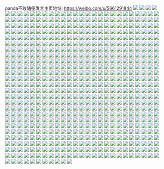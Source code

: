 panda不敢随便发言主页地址: https://weibo.com/u/5661291844 
![](https://wx4.sinaimg.cn/mw2000/006b8cCMly1h9duirman5j30te0lgwgl.jpg) 
![](https://wx4.sinaimg.cn/mw2000/006b8cCMgy1h96v8qxzq4j30u0140jx5.jpg) 
![](https://wx4.sinaimg.cn/mw2000/006b8cCMgy1h96v8pw0pmj30u0140qco.jpg) 
![](https://wx4.sinaimg.cn/mw2000/006b8cCMgy1h96v8oxn03j30u016iwsq.jpg) 
![](https://wx4.sinaimg.cn/mw2000/006b8cCMgy1h96v8nueeyj30u0140nap.jpg) 
![](https://wx4.sinaimg.cn/mw2000/006b8cCMgy1h8rup68g9vj30u0140do4.jpg) 
![](https://wx4.sinaimg.cn/mw2000/006b8cCMgy1h8rup8nz3kj30u0149gt7.jpg) 
![](https://wx4.sinaimg.cn/mw2000/006b8cCMgy1h8rup400gej30u014qn45.jpg) 
![](https://wx4.sinaimg.cn/mw2000/006b8cCMgy1h8rupafcb3j30u0149460.jpg) 
![](https://wx4.sinaimg.cn/mw2000/006b8cCMly1h6tme7o722j30u015tgnd.jpg) 
![](https://wx4.sinaimg.cn/mw2000/006b8cCMly1h6tme8e2t8j30wi0nhn35.jpg) 
![](https://wx4.sinaimg.cn/mw2000/006b8cCMly1h6tme8m8dpj30wi0o5jtp.jpg) 
![](https://wx4.sinaimg.cn/mw2000/006b8cCMly1h6tme7x542j30u0140jyj.jpg) 
![](https://wx4.sinaimg.cn/mw2000/006b8cCMly1h68ar1mogoj30t90v1q4v.jpg) 
![](https://wx4.sinaimg.cn/mw2000/006b8cCMly1h5yio4mo9lj31400u0myv.jpg) 
![](https://wx4.sinaimg.cn/mw2000/006b8cCMly1h5yio4tbotj31400u0juz.jpg) 
![](https://wx4.sinaimg.cn/mw2000/006b8cCMly1h5yio45h83j30m80toq8e.jpg) 
![](https://wx4.sinaimg.cn/mw2000/006b8cCMly1h5yio4zr54j30u0140n0d.jpg) 
![](https://wx4.sinaimg.cn/mw2000/006b8cCMly1h5yio57hlqj30m80tn0vt.jpg) 
![](https://wx4.sinaimg.cn/mw2000/006b8cCMly1h5yio5eq60j30k0159dij.jpg) 
![](https://wx4.sinaimg.cn/mw2000/006b8cCMly1h5y9p3dqt8j31sy0u0dm0.jpg) 
![](https://wx4.sinaimg.cn/mw2000/006b8cCMly1h5pvv8drq4j30u00dvwg3.jpg) 
![](https://wx4.sinaimg.cn/mw2000/006b8cCMly1h5592nctkyj30k00zktd0.jpg) 
![](https://wx4.sinaimg.cn/mw2000/006b8cCMly1h5592nmsq5j31400u079j.jpg) 
![](https://wx4.sinaimg.cn/mw2000/006b8cCMly1h5594qsf66j30u0140td4.jpg) 
![](https://wx4.sinaimg.cn/mw2000/006b8cCMly1h5592phd8ej30u0140aed.jpg) 
![](https://wx4.sinaimg.cn/mw2000/006b8cCMly1h5592s1fs5j31sy0u0dpx.jpg) 
![](https://wx4.sinaimg.cn/mw2000/006b8cCMly1h5592o0wotj30qf0qfjxv.jpg) 
![](https://wx4.sinaimg.cn/mw2000/006b8cCMly1h5592ojeifj30u0116jxh.jpg) 
![](https://wx4.sinaimg.cn/mw2000/006b8cCMly1h5592n4dwjj30u0124ahg.jpg) 
![](https://wx4.sinaimg.cn/mw2000/006b8cCMly1h5594rxmrwj30np165wml.jpg) 
![](https://wx4.sinaimg.cn/mw2000/006b8cCMly1h5592sutfjj30t80i9wh2.jpg) 
![](https://wx4.sinaimg.cn/mw2000/006b8cCMgy1h4x9xk8p22j31400u0nbt.jpg) 
![](https://wx4.sinaimg.cn/mw2000/006b8cCMgy1h4x9xihsu8j314f0u0wre.jpg) 
![](https://wx4.sinaimg.cn/mw2000/006b8cCMgy1h4x9xlllzqj30u014mk0a.jpg) 
![](https://wx4.sinaimg.cn/mw2000/006b8cCMgy1h4x9xmuy4sj31400u0jyw.jpg) 
![](https://wx4.sinaimg.cn/mw2000/006b8cCMgy1h4x9xq5f0ej31400u0qek.jpg) 
![](https://wx4.sinaimg.cn/mw2000/006b8cCMgy1h4x9xompyaj31400u0drh.jpg) 
![](https://wx4.sinaimg.cn/mw2000/006b8cCMgy1h4riq7fr6mj31400u0wna.jpg) 
![](https://wx4.sinaimg.cn/mw2000/006b8cCMgy1h4riqc2y7nj31400u0n5k.jpg) 
![](https://wx4.sinaimg.cn/mw2000/006b8cCMgy1h4riq2rqrfj31400u011k.jpg) 
![](https://wx4.sinaimg.cn/mw2000/006b8cCMgy1h4riq9sj5zj31400u0jyl.jpg) 
![](https://wx4.sinaimg.cn/mw2000/006b8cCMly1h2bs0e4ps8j31400u04a8.jpg) 
![](https://wx4.sinaimg.cn/mw2000/006b8cCMly1h2bs0ektdfj31400u0ncd.jpg) 
![](https://wx4.sinaimg.cn/mw2000/006b8cCMly1h2bs0ewsbwj31900u0k6h.jpg) 
![](https://wx4.sinaimg.cn/mw2000/006b8cCMly1h2bs0feiv3j31900u0n9l.jpg) 
![](https://wx4.sinaimg.cn/mw2000/006b8cCMly1h2bs0dq7mqj30u0140wnd.jpg) 
![](https://wx4.sinaimg.cn/mw2000/006b8cCMly1h2bs0fpnmyj31440u07ex.jpg) 
![](https://wx4.sinaimg.cn/mw2000/006b8cCMly1h2bs0g4t4aj31900u0dmc.jpg) 
![](https://wx4.sinaimg.cn/mw2000/006b8cCMly1h2bs0gojvnj31900u0n5j.jpg) 
![](https://wx4.sinaimg.cn/mw2000/006b8cCMly1h2bs0gzr56j31900u0tfi.jpg) 
![](https://wx4.sinaimg.cn/mw2000/006b8cCMly1h2bs0h9q47j312c0u0k0i.jpg) 
![](https://wx4.sinaimg.cn/mw2000/006b8cCMly1h2bs0hl9wbj31900u0ahp.jpg) 
![](https://wx4.sinaimg.cn/mw2000/006b8cCMly1h2bs0hw9g6j30sf0lddmp.jpg) 
![](https://wx4.sinaimg.cn/mw2000/006b8cCMly1h2bs0i7k79j30u0140n9r.jpg) 
![](https://wx4.sinaimg.cn/mw2000/006b8cCMly1h2bs0ijjbuj31400u0n88.jpg) 
![](https://wx4.sinaimg.cn/mw2000/006b8cCMgy1h281vzyepwj30u013z45t.jpg) 
![](https://wx4.sinaimg.cn/mw2000/006b8cCMgy1h281vun5xij31420u0qcq.jpg) 
![](https://wx4.sinaimg.cn/mw2000/006b8cCMgy1h085t8feamj318i0u0wtw.jpg) 
![](https://wx4.sinaimg.cn/mw2000/006b8cCMgy1h085tb3doaj30lk0ul46x.jpg) 
![](https://wx4.sinaimg.cn/mw2000/006b8cCMgy1h085t8zpjyj30m10tr7co.jpg) 
![](https://wx4.sinaimg.cn/mw2000/006b8cCMgy1h085tgaqauj30lk0x5tij.jpg) 
![](https://wx4.sinaimg.cn/mw2000/006b8cCMgy1h085tc578mj30u01407j0.jpg) 
![](https://wx4.sinaimg.cn/mw2000/006b8cCMgy1h085td5jocj30u0140wtd.jpg) 
![](https://wx4.sinaimg.cn/mw2000/006b8cCMgy1h085te9mc3j31410u0gy7.jpg) 
![](https://wx4.sinaimg.cn/mw2000/006b8cCMgy1h085th5xn4j31400u0ds5.jpg) 
![](https://wx4.sinaimg.cn/mw2000/006b8cCMgy1h07712e3d3j30u00miwki.jpg) 
![](https://wx4.sinaimg.cn/mw2000/006b8cCMgy1gxa96bx2j3j30mc0ba74t.jpg) 
![](https://wx4.sinaimg.cn/mw2000/006b8cCMgy1gx9186fy42j30mq0cs76m.jpg) 
![](https://wx4.sinaimg.cn/mw2000/006b8cCMgy1gx918aozz0j31400u0475.jpg) 
![](https://wx4.sinaimg.cn/mw2000/006b8cCMgy1gx918dq0g3j31400u07dv.jpg) 
![](https://wx4.sinaimg.cn/mw2000/006b8cCMgy1gx9188k714j31400u0am4.jpg) 
![](https://wx4.sinaimg.cn/mw2000/006b8cCMgy1gx20i8n0tlj31400u04be.jpg) 
![](https://wx4.sinaimg.cn/mw2000/006b8cCMgy1gwrmbhmmnuj31400u0tjk.jpg) 
![](https://wx4.sinaimg.cn/mw2000/006b8cCMgy1gwrmbiips6j31400u0dnq.jpg) 
![](https://wx4.sinaimg.cn/mw2000/006b8cCMgy1gwrmbglgt8j31400u00yy.jpg) 
![](https://wx4.sinaimg.cn/mw2000/006b8cCMgy1gwrmbjl0phj31400u0k3w.jpg) 
![](https://wx4.sinaimg.cn/mw2000/006b8cCMgy1gwrmbklv20j31400u0qh4.jpg) 
![](https://wx4.sinaimg.cn/mw2000/006b8cCMgy1gwrmbpbdjzj30le0c3412.jpg) 
![](https://wx4.sinaimg.cn/mw2000/006b8cCMgy1gvwilbchvuj31400u0tmi.jpg) 
![](https://wx4.sinaimg.cn/mw2000/006b8cCMgy1gvqms5zh3sj61400u04cd02.jpg) 
![](https://wx4.sinaimg.cn/mw2000/006b8cCMgy1gvqms7hrp1j61400u0tif02.jpg) 
![](https://wx4.sinaimg.cn/mw2000/006b8cCMgy1gvmthc70wlj61400u0gyj02.jpg) 
![](https://wx4.sinaimg.cn/mw2000/006b8cCMgy1gvmthdbsgpj61400u0k0d02.jpg) 
![](https://wx4.sinaimg.cn/mw2000/006b8cCMgy1gvmthfaj4jj61400u045p02.jpg) 
![](https://wx4.sinaimg.cn/mw2000/006b8cCMgy1gvmthgx2e8j60u0140ai902.jpg) 
![](https://wx4.sinaimg.cn/mw2000/006b8cCMgy1gvheblt0v5j618v0u014t02.jpg) 
![](https://wx4.sinaimg.cn/mw2000/006b8cCMgy1gvhebn2t78j61400u012k02.jpg) 
![](https://wx4.sinaimg.cn/mw2000/006b8cCMgy1gvhebo4wowj61400u0tjo02.jpg) 
![](https://wx4.sinaimg.cn/mw2000/006b8cCMgy1gvhebp0xsxj61400u048b02.jpg) 
![](https://wx4.sinaimg.cn/mw2000/006b8cCMgy1gvf2pk88sij60n013etbp02.jpg) 
![](https://wx4.sinaimg.cn/mw2000/006b8cCMgy1gv1a9y5on8j60u01407eq02.jpg) 
![](https://wx4.sinaimg.cn/mw2000/006b8cCMgy1gv1a9z4k4uj60u019wdu002.jpg) 
![](https://wx4.sinaimg.cn/mw2000/006b8cCMgy1gv1aa0ji9fj60u0184nbv02.jpg) 
![](https://wx4.sinaimg.cn/mw2000/006b8cCMgy1gv1a9vnhduj60u0140dru02.jpg) 
![](https://wx4.sinaimg.cn/mw2000/006b8cCMgy1gv1abt0cu4j61400u0qed02.jpg) 
![](https://wx4.sinaimg.cn/mw2000/006b8cCMgy1gv1a9xe9grj60u0144n6d02.jpg) 
![](https://wx4.sinaimg.cn/mw2000/006b8cCMgy1gv1a9uwuf4j60u0140wr402.jpg) 
![](https://wx4.sinaimg.cn/mw2000/006b8cCMgy1gv1aa1n42sj60u01407mr02.jpg) 
![](https://wx4.sinaimg.cn/mw2000/006b8cCMgy1gv1aa3ofipj60u0140tl702.jpg) 
![](https://wx4.sinaimg.cn/mw2000/006b8cCMgy1guogckb7u3j60u0190gzq02.jpg) 
![](https://wx4.sinaimg.cn/mw2000/006b8cCMgy1guogcmk121j61400u0nau02.jpg) 
![](https://wx4.sinaimg.cn/mw2000/006b8cCMgy1gunfqmt0a0j61400u04bh02.jpg) 
![](https://wx4.sinaimg.cn/mw2000/006b8cCMgy1gunfqnvnfxj61400u0dp002.jpg) 
![](https://wx4.sinaimg.cn/mw2000/006b8cCMgy1gunfqlr040j61400u0k3b02.jpg) 
![](https://wx4.sinaimg.cn/mw2000/006b8cCMgy1gunfoh13ghj60u014047t02.jpg) 
![](https://wx4.sinaimg.cn/mw2000/006b8cCMgy1gunfohwanfj60u0140qcr02.jpg) 
![](https://wx4.sinaimg.cn/mw2000/006b8cCMgy1gunfrl575gj60u01400yr02.jpg) 
![](https://wx4.sinaimg.cn/mw2000/006b8cCMgy1gul0bprwywj61400u0n5102.jpg) 
![](https://wx4.sinaimg.cn/mw2000/006b8cCMgy1gul0bo7c5nj61400u0k1b02.jpg) 
![](https://wx4.sinaimg.cn/mw2000/006b8cCMgy1gul0bp29imj61400u0wjv02.jpg) 
![](https://wx4.sinaimg.cn/mw2000/006b8cCMgy1gul0bqizv0j60u0140ak602.jpg) 
![](https://wx4.sinaimg.cn/mw2000/006b8cCMgy1gujjstozvyj60mw0oogn702.jpg) 
![](https://wx4.sinaimg.cn/mw2000/006b8cCMgy1gue5hjgmrhj60mz0pvabq02.jpg) 
![](https://wx4.sinaimg.cn/mw2000/006b8cCMgy1gu61lefagvj60mt0rs40w02.jpg) 
![](https://wx4.sinaimg.cn/mw2000/006b8cCMgy1gu61o5smntj61400u0qdm02.jpg) 
![](https://wx4.sinaimg.cn/mw2000/006b8cCMgy1gu61o6ishnj61400u0tjv02.jpg) 
![](https://wx4.sinaimg.cn/mw2000/006b8cCMgy1gu61o78o3mj61400u04b102.jpg) 
![](https://wx4.sinaimg.cn/mw2000/006b8cCMgy1gu61oa48bsj61400u0n7v02.jpg) 
![](https://wx4.sinaimg.cn/mw2000/006b8cCMgy1gu61oawpr6j61hc0u07er02.jpg) 
![](https://wx4.sinaimg.cn/mw2000/006b8cCMgy1gu61o4ywrsj61400u0wp902.jpg) 
![](https://wx4.sinaimg.cn/mw2000/006b8cCMgy1gu61oblvwqj61400u0drv02.jpg) 
![](https://wx4.sinaimg.cn/mw2000/006b8cCMgy1gu61oct25aj61400u0k5x02.jpg) 
![](https://wx4.sinaimg.cn/mw2000/006b8cCMgy1gu61o8szbbj60u0140an902.jpg) 
![](https://wx4.sinaimg.cn/mw2000/006b8cCMgy1gu61odj3iuj61400u0gzz02.jpg) 
![](https://wx4.sinaimg.cn/mw2000/006b8cCMgy1gu61oe4k0vj61400u07em02.jpg) 
![](https://wx4.sinaimg.cn/mw2000/006b8cCMgy1gu61oexe59j60u0140apk02.jpg) 
![](https://wx4.sinaimg.cn/mw2000/006b8cCMgy1gu5t1el0uzj61400u0q6902.jpg) 
![](https://wx4.sinaimg.cn/mw2000/006b8cCMgy1gu5t1f4c7pj60u014012o02.jpg) 
![](https://wx4.sinaimg.cn/mw2000/006b8cCMgy1gu5t1dzkvkj60u0140aic02.jpg) 
![](https://wx4.sinaimg.cn/mw2000/006b8cCMgy1gu5t1vawdhj60u0140k2302.jpg) 
![](https://wx4.sinaimg.cn/mw2000/006b8cCMgy1gu5osa8507j61400u0qew02.jpg) 
![](https://wx4.sinaimg.cn/mw2000/006b8cCMgy1gu5osaulioj61400u0gwu02.jpg) 
![](https://wx4.sinaimg.cn/mw2000/006b8cCMgy1gtxxg3qou9j60n01dsdkm02.jpg) 
![](https://wx4.sinaimg.cn/mw2000/006b8cCMgy1gtxxg2wsccj60n01dswl802.jpg) 
![](https://wx4.sinaimg.cn/mw2000/006b8cCMgy1gtwpmc7ggyj61400u0qb602.jpg) 
![](https://wx4.sinaimg.cn/mw2000/006b8cCMgy1gtwpmmeeoaj61400u0drv02.jpg) 
![](https://wx4.sinaimg.cn/mw2000/006b8cCMgy1gtwen05hqdj61400u04b902.jpg) 
![](https://wx4.sinaimg.cn/mw2000/006b8cCMgy1gtwemzcd5fj61400u046l02.jpg) 
![](https://wx4.sinaimg.cn/mw2000/006b8cCMgy1gtwen0pejaj61400u0dks02.jpg) 
![](https://wx4.sinaimg.cn/mw2000/006b8cCMgy1gtrnzn5qrdj60u0140jxq02.jpg) 
![](https://wx4.sinaimg.cn/mw2000/006b8cCMgy1gtrnzmpiwij61400u0wov02.jpg) 
![](https://wx4.sinaimg.cn/mw2000/006b8cCMgy1gtqynfz0nuj61400u0wo002.jpg) 
![](https://wx4.sinaimg.cn/mw2000/006b8cCMgy1gtqynghpioj61400u0wk902.jpg) 
![](https://wx4.sinaimg.cn/mw2000/006b8cCMgy1gtqynh08pxj61400u0wos02.jpg) 
![](https://wx4.sinaimg.cn/mw2000/006b8cCMgy1gtqynhisuhj60u01407gb02.jpg) 
![](https://wx4.sinaimg.cn/mw2000/006b8cCMgy1gtpy8z3msoj61400u0dun02.jpg) 
![](https://wx4.sinaimg.cn/mw2000/006b8cCMgy1gtpy8zv517j61400u0qap02.jpg) 
![](https://wx4.sinaimg.cn/mw2000/006b8cCMgy1gtpy90hlwoj61400u0tfu02.jpg) 
![](https://wx4.sinaimg.cn/mw2000/006b8cCMgy1gtpy91qbwpj61400u0qeb02.jpg) 
![](https://wx4.sinaimg.cn/mw2000/006b8cCMgy1gtpy8yavtoj60u014013702.jpg) 
![](https://wx4.sinaimg.cn/mw2000/006b8cCMgy1gtpy92ax92j61400u0dp902.jpg) 
![](https://wx4.sinaimg.cn/mw2000/006b8cCMgy1gtpy92yvqhj61400u0ahf02.jpg) 
![](https://wx4.sinaimg.cn/mw2000/006b8cCMgy1gtpy93l34hj61400u0qg402.jpg) 
![](https://wx4.sinaimg.cn/mw2000/006b8cCMgy1gtpy947mn8j61400u0qag02.jpg) 
![](https://wx4.sinaimg.cn/mw2000/006b8cCMgy1gtpy94un1bj61400u0do102.jpg) 
![](https://wx4.sinaimg.cn/mw2000/006b8cCMgy1gtm6o26crkj60mz0b774p02.jpg) 
![](https://wx4.sinaimg.cn/mw2000/006b8cCMgy1gtm6o2vngjj60mz0ynq4o02.jpg) 
![](https://wx4.sinaimg.cn/mw2000/006b8cCMgy1gtg8hf3duqj31400u0n83.jpg) 
![](https://wx4.sinaimg.cn/mw2000/006b8cCMgy1gtg8hgneecj30u0140qa6.jpg) 
![](https://wx4.sinaimg.cn/mw2000/006b8cCMgy1gtg8hddkh0j31400u0to3.jpg) 
![](https://wx4.sinaimg.cn/mw2000/006b8cCMgy1gs7juo693dj30n01dsdww.jpg) 
![](https://wx4.sinaimg.cn/mw2000/006b8cCMgy1gs7juov2ijj30n00z7tce.jpg) 
![](https://wx4.sinaimg.cn/mw2000/006b8cCMgy1gs7jupdy10j30n00qpmzg.jpg) 
![](https://wx4.sinaimg.cn/mw2000/006b8cCMgy1gs7jumyza0j31400u0qal.jpg) 
![](https://wx4.sinaimg.cn/mw2000/006b8cCMgy1gs6ecw1x19j30mz12lq5w.jpg) 
![](https://wx4.sinaimg.cn/mw2000/006b8cCMgy1gs6ecl5vepj30mz0tltbt.jpg) 
![](https://wx4.sinaimg.cn/mw2000/006b8cCMgy1gs6ecsrfeqj30mt0qldi5.jpg) 
![](https://wx4.sinaimg.cn/mw2000/006b8cCMgy1gs6eh5rl2wj30mn10lq61.jpg) 
![](https://wx4.sinaimg.cn/mw2000/006b8cCMgy1gruv6avyycj31400u0tj9.jpg) 
![](https://wx4.sinaimg.cn/mw2000/006b8cCMgy1gruv6c63ruj31400u0n9a.jpg) 
![](https://wx4.sinaimg.cn/mw2000/006b8cCMgy1gruv6n51b7j30u01407dc.jpg) 
![](https://wx4.sinaimg.cn/mw2000/006b8cCMgy1gruv6ntlnbj30u0140doi.jpg) 
![](https://wx4.sinaimg.cn/mw2000/006b8cCMgy1grovjpw6k2j30u01407cc.jpg) 
![](https://wx4.sinaimg.cn/mw2000/006b8cCMgy1grovjoyf3zj30u0140gxc.jpg) 
![](https://wx4.sinaimg.cn/mw2000/006b8cCMgy1grovjoaxw0j30u0140qea.jpg) 
![](https://wx4.sinaimg.cn/mw2000/006b8cCMgy1grovjqpgwsj31400u0gvi.jpg) 
![](https://wx4.sinaimg.cn/mw2000/006b8cCMgy1grovjrda22j31400u0wn5.jpg) 
![](https://wx4.sinaimg.cn/mw2000/006b8cCMgy1grovjnldx6j31400u07cu.jpg) 
![](https://wx4.sinaimg.cn/mw2000/006b8cCMgy1grovk6u0dqj31400u0tdq.jpg) 
![](https://wx4.sinaimg.cn/mw2000/006b8cCMgy1grln5po83aj30n01dsk6s.jpg) 
![](https://wx4.sinaimg.cn/mw2000/006b8cCMgy1grln5ow1htj30n01dsk5k.jpg) 
![](https://wx4.sinaimg.cn/mw2000/006b8cCMgy1gpa2s7fh5uj30mt14l7a1.jpg) 
![](https://wx4.sinaimg.cn/mw2000/006b8cCMgy1gpa2skar5mj30mt14k0x3.jpg) 
![](https://wx4.sinaimg.cn/mw2000/006b8cCMgy1gpa2s7x8wqj30mt14k796.jpg) 
![](https://wx4.sinaimg.cn/mw2000/006b8cCMly1gp13ec17e2j30u013gqmp.jpg) 
![](https://wx4.sinaimg.cn/mw2000/006b8cCMly1gp13ebc9bdj30u0149h8a.jpg) 
![](https://wx4.sinaimg.cn/mw2000/006b8cCMly1gp13e8o0yej31400u0wzm.jpg) 
![](https://wx4.sinaimg.cn/mw2000/006b8cCMly1gp13e5e5ljj30u0140h2f.jpg) 
![](https://wx4.sinaimg.cn/mw2000/006b8cCMly1gp13e7oxyoj30u0140dri.jpg) 
![](https://wx4.sinaimg.cn/mw2000/006b8cCMly1gp13e49rt8j31400u0qk6.jpg) 
![](https://wx4.sinaimg.cn/mw2000/006b8cCMly1gp13e2uznuj31400u0qjm.jpg) 
![](https://wx4.sinaimg.cn/mw2000/006b8cCMly1gp13eeqb2pj31400u0k6j.jpg) 
![](https://wx4.sinaimg.cn/mw2000/006b8cCMly1gp13ee7x3aj30u0140apd.jpg) 
![](https://wx4.sinaimg.cn/mw2000/006b8cCMly1gp13e3n1idj31400u07d6.jpg) 
![](https://wx4.sinaimg.cn/mw2000/006b8cCMly1gp13e4tuq0j30u0140dwp.jpg) 
![](https://wx4.sinaimg.cn/mw2000/006b8cCMly1gp13edjxbkj31400u04dt.jpg) 
![](https://wx4.sinaimg.cn/mw2000/006b8cCMly1gp13e739e3j30u0140tvl.jpg) 
![](https://wx4.sinaimg.cn/mw2000/006b8cCMly1gp13e654vnj30u0140k8o.jpg) 
![](https://wx4.sinaimg.cn/mw2000/006b8cCMly1gp13efjx9nj30u0140nib.jpg) 
![](https://wx4.sinaimg.cn/mw2000/006b8cCMly1gp13egb9x2j30u0140b26.jpg) 
![](https://wx4.sinaimg.cn/mw2000/006b8cCMly1gp13echylqj31400u0dt5.jpg) 
![](https://wx4.sinaimg.cn/mw2000/006b8cCMly1gp13el5vn4j31400u0dod.jpg) 
![](https://wx4.sinaimg.cn/mw2000/006b8cCMly1goihawkiurj31360qowlu.jpg) 
![](https://wx4.sinaimg.cn/mw2000/006b8cCMly1goihaylqt7j31400u0k9s.jpg) 
![](https://wx4.sinaimg.cn/mw2000/006b8cCMly1goihb0uid4j30rs1i67nz.jpg) 
![](https://wx4.sinaimg.cn/mw2000/006b8cCMly1goihb1sjpjj30xs0u0qad.jpg) 
![](https://wx4.sinaimg.cn/mw2000/006b8cCMly1goihb3o5ffj30u00qutcd.jpg) 
![](https://wx4.sinaimg.cn/mw2000/006b8cCMly1goihb31ngcj30rs0ufdu8.jpg) 
![](https://wx4.sinaimg.cn/mw2000/006b8cCMly1goihb4ke5bj30u00x2dn8.jpg) 
![](https://wx4.sinaimg.cn/mw2000/006b8cCMly1goihavfsxyj30wa0u0dpx.jpg) 
![](https://wx4.sinaimg.cn/mw2000/006b8cCMly1goihb6lwt2j30u01401a9.jpg) 
![](https://wx4.sinaimg.cn/mw2000/006b8cCMly1gnszye7e8ej30u0140jxo.jpg) 
![](https://wx4.sinaimg.cn/mw2000/006b8cCMly1gnszyh1jxsj31400u017k.jpg) 
![](https://wx4.sinaimg.cn/mw2000/006b8cCMly1gnt00hcqxlj30u0140gr8.jpg) 
![](https://wx4.sinaimg.cn/mw2000/006b8cCMly1gnbpzwy2yrj30mm0wh77g.jpg) 
![](https://wx4.sinaimg.cn/mw2000/006b8cCMly1gnbpzxfaztj30mz0epq3w.jpg) 
![](https://wx4.sinaimg.cn/mw2000/006b8cCMly1gmwd092kzyj31400u0k22.jpg) 
![](https://wx4.sinaimg.cn/mw2000/006b8cCMly1gmwd0akchtj31400u0ao1.jpg) 
![](https://wx4.sinaimg.cn/mw2000/006b8cCMly1gmwd0cqk3nj31400u0gy0.jpg) 
![](https://wx4.sinaimg.cn/mw2000/006b8cCMly1gml3wt8wrcj30u0140tf9.jpg) 
![](https://wx4.sinaimg.cn/mw2000/006b8cCMly1gmjztzealcj31400u0qr6.jpg) 
![](https://wx4.sinaimg.cn/mw2000/006b8cCMly1gmjzu2wsnzj31400u0awh.jpg) 
![](https://wx4.sinaimg.cn/mw2000/006b8cCMly1gmjzu6kanwj31400u0ttp.jpg) 
![](https://wx4.sinaimg.cn/mw2000/006b8cCMly1gmjzujz8skj30u01404iy.jpg) 
![](https://wx4.sinaimg.cn/mw2000/006b8cCMly1gmjzufys99j31400u0nam.jpg) 
![](https://wx4.sinaimg.cn/mw2000/006b8cCMly1gmjzumtko4j30u01404el.jpg) 
![](https://wx4.sinaimg.cn/mw2000/006b8cCMly1gmjzvba1pfj31400u0dsw.jpg) 
![](https://wx4.sinaimg.cn/mw2000/006b8cCMly1gmjzuaynoij30u0161b1d.jpg) 
![](https://wx4.sinaimg.cn/mw2000/006b8cCMly1gmjzuce9skj30i00ryahe.jpg) 
![](https://wx4.sinaimg.cn/mw2000/006b8cCMly1gmjzupv9tnj30u0140h46.jpg) 
![](https://wx4.sinaimg.cn/mw2000/006b8cCMly1gmjzs6crtkj30xy0tvdo8.jpg) 
![](https://wx4.sinaimg.cn/mw2000/006b8cCMly1gmjzv8ksyxj30n01ds7wj.jpg) 
![](https://wx4.sinaimg.cn/mw2000/006b8cCMgy1glurkele9tj30n00ukte0.jpg) 
![](https://wx4.sinaimg.cn/mw2000/006b8cCMgy1gluqydxr1uj30ui0u0tdz.jpg) 
![](https://wx4.sinaimg.cn/mw2000/006b8cCMgy1gluqyaryigj30u00u0n1k.jpg) 
![](https://wx4.sinaimg.cn/mw2000/006b8cCMgy1gluqy8r9auj30mu0ul0xs.jpg) 
![](https://wx4.sinaimg.cn/mw2000/006b8cCMly1glhu7blvc8j30u0140q7y.jpg) 
![](https://wx4.sinaimg.cn/mw2000/006b8cCMly1glhu7bxdafj30u013zk32.jpg) 
![](https://wx4.sinaimg.cn/mw2000/006b8cCMly1glhu7cca05j31400u0n68.jpg) 
![](https://wx4.sinaimg.cn/mw2000/006b8cCMly1glhu7b8m05j31400u0qep.jpg) 
![](https://wx4.sinaimg.cn/mw2000/006b8cCMgy1glf5h5rn93j30n00han06.jpg) 
![](https://wx4.sinaimg.cn/mw2000/006b8cCMgy1glf5h49n2sj31400u018b.jpg) 
![](https://wx4.sinaimg.cn/mw2000/006b8cCMgy1glf5h58bg2j31400u0wtq.jpg) 
![](https://wx4.sinaimg.cn/mw2000/006b8cCMgy1glf5h34yq4j31400u0wso.jpg) 
![](https://wx4.sinaimg.cn/mw2000/006b8cCMgy1gldghc1z6yj31400u0qgr.jpg) 
![](https://wx4.sinaimg.cn/mw2000/006b8cCMly1gktiqousnmj307f0a3glx.jpg) 
![](https://wx4.sinaimg.cn/mw2000/006b8cCMgy1gk8qxr6znij31400u0qbn.jpg) 
![](https://wx4.sinaimg.cn/mw2000/006b8cCMgy1gk8qxydhacj31400u0alc.jpg) 
![](https://wx4.sinaimg.cn/mw2000/006b8cCMgy1gk8qxohys9j31400u0n8x.jpg) 
![](https://wx4.sinaimg.cn/mw2000/006b8cCMgy1gk8qxqaztuj31400u0k3a.jpg) 
![](https://wx4.sinaimg.cn/mw2000/006b8cCMgy1gk8qxph5cmj31400u0doy.jpg) 
![](https://wx4.sinaimg.cn/mw2000/006b8cCMgy1gk8qxso5raj31400u0gw8.jpg) 
![](https://wx4.sinaimg.cn/mw2000/006b8cCMly1gjerqr18muj31400u0k0r.jpg) 
![](https://wx4.sinaimg.cn/mw2000/006b8cCMly1gjerq3lmcpj30u0140tkr.jpg) 
![](https://wx4.sinaimg.cn/mw2000/006b8cCMly1gjerq6816jj30u0140nb6.jpg) 
![](https://wx4.sinaimg.cn/mw2000/006b8cCMly1gjerq8l8jvj30u014049l.jpg) 
![](https://wx4.sinaimg.cn/mw2000/006b8cCMly1gjerq2aosij30u017w7h7.jpg) 
![](https://wx4.sinaimg.cn/mw2000/006b8cCMly1gjerqeelbsj30u0119aja.jpg) 
![](https://wx4.sinaimg.cn/mw2000/006b8cCMly1gjerq9rs3hj31400u07dw.jpg) 
![](https://wx4.sinaimg.cn/mw2000/006b8cCMly1gjerqb24jqj31400u0aky.jpg) 
![](https://wx4.sinaimg.cn/mw2000/006b8cCMly1gjerqbqlmqj30u0140do0.jpg) 
![](https://wx4.sinaimg.cn/mw2000/006b8cCMly1gjerqdmtszj31400u0dqd.jpg) 
![](https://wx4.sinaimg.cn/mw2000/006b8cCMly1gjerq7dlxpj31400u0gvk.jpg) 
![](https://wx4.sinaimg.cn/mw2000/006b8cCMly1gjcjpoa8e9j31400u0dpz.jpg) 
![](https://wx4.sinaimg.cn/mw2000/006b8cCMly1gjcjk3e5xuj31400u0th5.jpg) 
![](https://wx4.sinaimg.cn/mw2000/006b8cCMly1gjcjk4h60nj31400u0k01.jpg) 
![](https://wx4.sinaimg.cn/mw2000/006b8cCMly1gjcjpn3a8oj31400u0aei.jpg) 
![](https://wx4.sinaimg.cn/mw2000/006b8cCMly1gjcjk2pew5j30u01400zv.jpg) 
![](https://wx4.sinaimg.cn/mw2000/006b8cCMly1gjcjk5rlr2j31400u0woh.jpg) 
![](https://wx4.sinaimg.cn/mw2000/006b8cCMly1gjcjk20xz5j31400u0dnf.jpg) 
![](https://wx4.sinaimg.cn/mw2000/006b8cCMly1gjcjpmfee0j31400u07bh.jpg) 
![](https://wx4.sinaimg.cn/mw2000/006b8cCMly1gjcjpnmhmbj31400u00yo.jpg) 
![](https://wx4.sinaimg.cn/mw2000/006b8cCMly1gjcjk7ryvlj31400u0k71.jpg) 
![](https://wx4.sinaimg.cn/mw2000/006b8cCMly1gjcjk6cwqgj31400u0n7m.jpg) 
![](https://wx4.sinaimg.cn/mw2000/006b8cCMly1gjcjkavuaej318w0u049w.jpg) 
![](https://wx4.sinaimg.cn/mw2000/006b8cCMly1gjcjk73assj31400u0gu2.jpg) 
![](https://wx4.sinaimg.cn/mw2000/006b8cCMly1gjcjk95ej3j30u0140tjj.jpg) 
![](https://wx4.sinaimg.cn/mw2000/006b8cCMly1gjcjkcgindj30w50u0ajh.jpg) 
![](https://wx4.sinaimg.cn/mw2000/006b8cCMly1gjcjn842vkj31400u0ai7.jpg) 
![](https://wx4.sinaimg.cn/mw2000/006b8cCMly1gjcjkbmvkjj31400u0n39.jpg) 
![](https://wx4.sinaimg.cn/mw2000/006b8cCMly1gjcjk0xbzcj31400u012r.jpg) 
![](https://wx4.sinaimg.cn/mw2000/006b8cCMly1gjb9o4832lj31400u0wss.jpg) 
![](https://wx4.sinaimg.cn/mw2000/006b8cCMly1gjb9o8o4p2j31400u0tjg.jpg) 
![](https://wx4.sinaimg.cn/mw2000/006b8cCMly1gjb9oa8w0uj31400u0n3u.jpg) 
![](https://wx4.sinaimg.cn/mw2000/006b8cCMly1gjb9o5ef0wj315w0u0n5b.jpg) 
![](https://wx4.sinaimg.cn/mw2000/006b8cCMly1gjb9okad8zj31400u0dp9.jpg) 
![](https://wx4.sinaimg.cn/mw2000/006b8cCMly1gjb9oip00bj31400u0wmu.jpg) 
![](https://wx4.sinaimg.cn/mw2000/006b8cCMly1gjb9olq22xj31400u0gsw.jpg) 
![](https://wx4.sinaimg.cn/mw2000/006b8cCMly1gjb9ofan3vj314w0u1gxp.jpg) 
![](https://wx4.sinaimg.cn/mw2000/006b8cCMly1gjb9o6xqx2j30u014045n.jpg) 
![](https://wx4.sinaimg.cn/mw2000/006b8cCMly1gjb9obz5oij317n0u0wqf.jpg) 
![](https://wx4.sinaimg.cn/mw2000/006b8cCMly1gjb9oguuk4j31400u0qbr.jpg) 
![](https://wx4.sinaimg.cn/mw2000/006b8cCMly1gjb9onee1hj30u0140ahq.jpg) 
![](https://wx4.sinaimg.cn/mw2000/006b8cCMly1gjb9odk8zgj31400u0k2c.jpg) 
![](https://wx4.sinaimg.cn/mw2000/006b8cCMly1gj9y2776jrj30u0140gwd.jpg) 
![](https://wx4.sinaimg.cn/mw2000/006b8cCMly1gj9y284n0ej31400u0n89.jpg) 
![](https://wx4.sinaimg.cn/mw2000/006b8cCMly1gj9y23u93jj30u0140184.jpg) 
![](https://wx4.sinaimg.cn/mw2000/006b8cCMly1gj9y24tg1aj30xh0nnaj1.jpg) 
![](https://wx4.sinaimg.cn/mw2000/006b8cCMly1gj9y26qijfj30u0140akl.jpg) 
![](https://wx4.sinaimg.cn/mw2000/006b8cCMly1gj9y25l0duj31400u0wts.jpg) 
![](https://wx4.sinaimg.cn/mw2000/006b8cCMly1gj9y29kyv2j30j60pk0yw.jpg) 
![](https://wx4.sinaimg.cn/mw2000/006b8cCMly1gj9y2a6gilj30u0140tly.jpg) 
![](https://wx4.sinaimg.cn/mw2000/006b8cCMly1gj9y26au0hj30u0140wrr.jpg) 
![](https://wx4.sinaimg.cn/mw2000/006b8cCMly1gj9y27mtu3j31400u049q.jpg) 
![](https://wx4.sinaimg.cn/mw2000/006b8cCMly1gj9y28kdemj31400u0qhv.jpg) 
![](https://wx4.sinaimg.cn/mw2000/006b8cCMly1gj6rygtqfnj31kw16ox6q.jpg) 
![](https://wx4.sinaimg.cn/mw2000/006b8cCMgy1ghlvxeo9r7j319w0u0h0r.jpg) 
![](https://wx4.sinaimg.cn/mw2000/006b8cCMgy1ghlvxdqdvkj31400u0wop.jpg) 
![](https://wx4.sinaimg.cn/mw2000/006b8cCMgy1ghhifjh64aj30rs2237wh.jpg) 
![](https://wx4.sinaimg.cn/mw2000/006b8cCMgy1ghhifhbp1tj30mi0sdx31.jpg) 
![](https://wx4.sinaimg.cn/mw2000/006b8cCMgy1ghhigdz7mtj30mf0sdhan.jpg) 
![](https://wx4.sinaimg.cn/mw2000/006b8cCMgy1ghhifmjgkhj30rs446u0x.jpg) 
![](https://wx4.sinaimg.cn/mw2000/006b8cCMgy1ghepcrrixoj31400u0do0.jpg) 
![](https://wx4.sinaimg.cn/mw2000/006b8cCMgy1ghepcqvsmdj31410lbwj4.jpg) 
![](https://wx4.sinaimg.cn/mw2000/006b8cCMgy1gha309p0sqj30u0140af6.jpg) 
![](https://wx4.sinaimg.cn/mw2000/006b8cCMgy1gh96gmvhnvj31400u0td0.jpg) 
![](https://wx4.sinaimg.cn/mw2000/006b8cCMgy1gh96gm40ykj31t10u0e5p.jpg) 
![](https://wx4.sinaimg.cn/mw2000/006b8cCMgy1gh96gpac4aj31400u0qe3.jpg) 
![](https://wx4.sinaimg.cn/mw2000/006b8cCMgy1gh96h2jjqsj31400u0k8h.jpg) 
![](https://wx4.sinaimg.cn/mw2000/006b8cCMgy1gh96gsqs0uj314j0u0192.jpg) 
![](https://wx4.sinaimg.cn/mw2000/006b8cCMgy1gh96guelx6j31840u0wwi.jpg) 
![](https://wx4.sinaimg.cn/mw2000/006b8cCMgy1gh96gyqmnhj30u01cek4f.jpg) 
![](https://wx4.sinaimg.cn/mw2000/006b8cCMgy1gh96gxzczuj31t00u0qrj.jpg) 
![](https://wx4.sinaimg.cn/mw2000/006b8cCMgy1gh96h0wtwwj30u00vs4c9.jpg) 
![](https://wx4.sinaimg.cn/mw2000/006b8cCMgy1gh96h1luuuj31400u04e3.jpg) 
![](https://wx4.sinaimg.cn/mw2000/006b8cCMgy1gh96gvislej31400u07f5.jpg) 
![](https://wx4.sinaimg.cn/mw2000/006b8cCMgy1gh96h3d4jlj31400u0k82.jpg) 
![](https://wx4.sinaimg.cn/mw2000/006b8cCMgy1gh96h4flb7j313m0u0gz0.jpg) 
![](https://wx4.sinaimg.cn/mw2000/006b8cCMgy1gh6zyy9427j31400u0amr.jpg) 
![](https://wx4.sinaimg.cn/mw2000/006b8cCMgy1gh6zz2boe9j31400u0qcl.jpg) 
![](https://wx4.sinaimg.cn/mw2000/006b8cCMgy1gh6zz36yhtj30u014012f.jpg) 
![](https://wx4.sinaimg.cn/mw2000/006b8cCMgy1gh6zz47v81j31400u0k7p.jpg) 
![](https://wx4.sinaimg.cn/mw2000/006b8cCMgy1gh6zyz8vsvj31400u04bq.jpg) 
![](https://wx4.sinaimg.cn/mw2000/006b8cCMgy1gh6zz14w1dj31400u04hs.jpg) 
![](https://wx4.sinaimg.cn/mw2000/006b8cCMgy1gh6zz62pwuj31400u012k.jpg) 
![](https://wx4.sinaimg.cn/mw2000/006b8cCMgy1gh6zzaec84j31400u0ajo.jpg) 
![](https://wx4.sinaimg.cn/mw2000/006b8cCMgy1gh6zzc81a5j30u0139qcb.jpg) 
![](https://wx4.sinaimg.cn/mw2000/006b8cCMgy1gh6zzb4wb6j30u0140q8j.jpg) 
![](https://wx4.sinaimg.cn/mw2000/006b8cCMgy1gh6zzg8884j30u0140wpy.jpg) 
![](https://wx4.sinaimg.cn/mw2000/006b8cCMgy1gh6zz58bp7j31400u0k3u.jpg) 
![](https://wx4.sinaimg.cn/mw2000/006b8cCMgy1gh6zzeuslpj31400u0k7k.jpg) 
![](https://wx4.sinaimg.cn/mw2000/006b8cCMgy1gh6zzcx46gj31400u0qej.jpg) 
![](https://wx4.sinaimg.cn/mw2000/006b8cCMgy1gh6zzdextsj31400u0grw.jpg) 
![](https://wx4.sinaimg.cn/mw2000/006b8cCMgy1gh6zze31crj31400u049v.jpg) 
![](https://wx4.sinaimg.cn/mw2000/006b8cCMgy1gh6zzh9cz2j30u0140qgh.jpg) 
![](https://wx4.sinaimg.cn/mw2000/006b8cCMgy1gh6zzi24d8j30u0140qck.jpg) 
![](https://wx4.sinaimg.cn/mw2000/006b8cCMgy1gh5gibvyvcj31400u0qc7.jpg) 
![](https://wx4.sinaimg.cn/mw2000/006b8cCMgy1gh5gijo1erj31400u0k0j.jpg) 
![](https://wx4.sinaimg.cn/mw2000/006b8cCMgy1gh5gicz08pj31400u016r.jpg) 
![](https://wx4.sinaimg.cn/mw2000/006b8cCMgy1gh5gieazhcj31400u0qga.jpg) 
![](https://wx4.sinaimg.cn/mw2000/006b8cCMgy1gh5gi9pst1j31400u0ws8.jpg) 
![](https://wx4.sinaimg.cn/mw2000/006b8cCMgy1gh5gils0bqj30xm0u07je.jpg) 
![](https://wx4.sinaimg.cn/mw2000/006b8cCMgy1gh5gifiucyj31400u0dv7.jpg) 
![](https://wx4.sinaimg.cn/mw2000/006b8cCMgy1gh5ginwr9xj30u00xndy2.jpg) 
![](https://wx4.sinaimg.cn/mw2000/006b8cCMgy1gh5ginb5nnj31400u0wyh.jpg) 
![](https://wx4.sinaimg.cn/mw2000/006b8cCMgy1gh5gimccznj31400u0121.jpg) 
![](https://wx4.sinaimg.cn/mw2000/006b8cCMgy1gh5gihn255j31400u07kx.jpg) 
![](https://wx4.sinaimg.cn/mw2000/006b8cCMgy1gh5gkhesmuj31400u0h1i.jpg) 
![](https://wx4.sinaimg.cn/mw2000/006b8cCMgy1gh5gkffgxcj31400u0gz6.jpg) 
![](https://wx4.sinaimg.cn/mw2000/006b8cCMgy1gh5gkj4bvaj31400u07kf.jpg) 
![](https://wx4.sinaimg.cn/mw2000/006b8cCMgy1gh5gkkttmtj31400u0wvq.jpg) 
![](https://wx4.sinaimg.cn/mw2000/006b8cCMgy1gh58dzlmolj30u014047y.jpg) 
![](https://wx4.sinaimg.cn/mw2000/006b8cCMgy1ggeto5ytg8j30u00ovjyd.jpg) 
![](https://wx4.sinaimg.cn/mw2000/006b8cCMgy1gg9fjramsmj31400u0wmy.jpg) 
![](https://wx4.sinaimg.cn/mw2000/006b8cCMgy1gg9fjtd93mj30u013dwo5.jpg) 
![](https://wx4.sinaimg.cn/mw2000/006b8cCMgy1gg9fjrxirij30u0140dri.jpg) 
![](https://wx4.sinaimg.cn/mw2000/006b8cCMgy1gg9fju82rij30u014016c.jpg) 
![](https://wx4.sinaimg.cn/mw2000/006b8cCMgy1gg9fk0oke1j313p0u0qgx.jpg) 
![](https://wx4.sinaimg.cn/mw2000/006b8cCMgy1gg9fjvj7t7j31400u015c.jpg) 
![](https://wx4.sinaimg.cn/mw2000/006b8cCMgy1gg9fjw8x5bj31400u0ao6.jpg) 
![](https://wx4.sinaimg.cn/mw2000/006b8cCMgy1gg9fjzt15qj31400u0nax.jpg) 
![](https://wx4.sinaimg.cn/mw2000/006b8cCMgy1gg9fjx74h9j31400u0nhr.jpg) 
![](https://wx4.sinaimg.cn/mw2000/006b8cCMgy1gg9fjyyr9tj30u01401cd.jpg) 
![](https://wx4.sinaimg.cn/mw2000/006b8cCMgy1gg9fjskgktj30u014015k.jpg) 
![](https://wx4.sinaimg.cn/mw2000/006b8cCMgy1gg9fjxzfcxj30u0140to6.jpg) 
![](https://wx4.sinaimg.cn/mw2000/006b8cCMgy1gg9fjqp0m1j30u0140tkd.jpg) 
![](https://wx4.sinaimg.cn/mw2000/006b8cCMgy1gg9fjuvp4lj30u014s7kv.jpg) 
![](https://wx4.sinaimg.cn/mw2000/006b8cCMgy1gg9fk1gkyuj30u013uk10.jpg) 
![](https://wx4.sinaimg.cn/mw2000/006b8cCMgy1gg86p2o1m7j31400u04bo.jpg) 
![](https://wx4.sinaimg.cn/mw2000/006b8cCMgy1gg86p3uhpuj313j0siwob.jpg) 
![](https://wx4.sinaimg.cn/mw2000/006b8cCMgy1gg6pfmuqgzj30u01404be.jpg) 
![](https://wx4.sinaimg.cn/mw2000/006b8cCMgy1gg6pfnlm4bj30u0140doh.jpg) 
![](https://wx4.sinaimg.cn/mw2000/006b8cCMgy1gg6pfozlfmj30u0140dpw.jpg) 
![](https://wx4.sinaimg.cn/mw2000/006b8cCMgy1gg26t4rlfnj30yi1pc1kx.jpg) 
![](https://wx4.sinaimg.cn/mw2000/006b8cCMgy1gg26t6b5lxj30yi1pckic.jpg) 
![](https://wx4.sinaimg.cn/mw2000/006b8cCMgy1gfxuf89mqsj30u01hc19r.jpg) 
![](https://wx4.sinaimg.cn/mw2000/006b8cCMgy1gfxuf6em5qj30u01szwm4.jpg) 
![](https://wx4.sinaimg.cn/mw2000/006b8cCMgy1gfctilzauij30u01407fz.jpg) 
![](https://wx4.sinaimg.cn/mw2000/006b8cCMgy1gfctizc96tj30u0140gza.jpg) 
![](https://wx4.sinaimg.cn/mw2000/006b8cCMgy1gfctiivpmvj30u014s4ce.jpg) 
![](https://wx4.sinaimg.cn/mw2000/006b8cCMgy1gfctijvcfpj30u0140wor.jpg) 
![](https://wx4.sinaimg.cn/mw2000/006b8cCMgy1gfctinzahjj30u0140k59.jpg) 
![](https://wx4.sinaimg.cn/mw2000/006b8cCMgy1gfctip9tlxj30u0140tog.jpg) 
![](https://wx4.sinaimg.cn/mw2000/006b8cCMgy1gfctimsaugj30u01404mr.jpg) 
![](https://wx4.sinaimg.cn/mw2000/006b8cCMgy1gfctiofrsrj30u01407gt.jpg) 
![](https://wx4.sinaimg.cn/mw2000/006b8cCMgy1gfctinidt1j31400u04bl.jpg) 
![](https://wx4.sinaimg.cn/mw2000/006b8cCMgy1gf8gyym3mrj30z30qb7cu.jpg) 
![](https://wx4.sinaimg.cn/mw2000/006b8cCMgy1gf8gzv1fg8j31400u0n8l.jpg) 
![](https://wx4.sinaimg.cn/mw2000/006b8cCMgy1gf8gzzr2pcj31400u048u.jpg) 
![](https://wx4.sinaimg.cn/mw2000/006b8cCMgy1geub6gztp0j30u0144n6x.jpg) 
![](https://wx4.sinaimg.cn/mw2000/006b8cCMgy1geub54kjcfj30u0140k20.jpg) 
![](https://wx4.sinaimg.cn/mw2000/006b8cCMgy1gemal49m98j31400u0wp3.jpg) 
![](https://wx4.sinaimg.cn/mw2000/006b8cCMgy1gdujvhhtobj30u014gqmm.jpg) 
![](https://wx4.sinaimg.cn/mw2000/006b8cCMgy1gdujvclh1xj30u014me0y.jpg) 
![](https://wx4.sinaimg.cn/mw2000/006b8cCMgy1gdujvdey4sj30u0140n7w.jpg) 
![](https://wx4.sinaimg.cn/mw2000/006b8cCMgy1gdujvfcuo2j30u0140k6w.jpg) 
![](https://wx4.sinaimg.cn/mw2000/006b8cCMgy1gdujvedpqcj30u0140n8u.jpg) 
![](https://wx4.sinaimg.cn/mw2000/006b8cCMgy1gdujvg5twaj30u019d14u.jpg) 
![](https://wx4.sinaimg.cn/mw2000/006b8cCMgy1gdujvkqvfuj30u0140akv.jpg) 
![](https://wx4.sinaimg.cn/mw2000/006b8cCMgy1gdujviujnjj30u0190h99.jpg) 
![](https://wx4.sinaimg.cn/mw2000/006b8cCMgy1gdujvk1ruwj30u014eh5h.jpg) 
![](https://wx4.sinaimg.cn/mw2000/006b8cCMgy1gcxd70xx46j30u014047c.jpg) 
![](https://wx4.sinaimg.cn/mw2000/006b8cCMgy1gcwx7hfm33j30l50d20tf.jpg) 
![](https://wx4.sinaimg.cn/mw2000/006b8cCMgy1gc25v8136aj30yi1pcwpw.jpg) 
![](https://wx4.sinaimg.cn/mw2000/006b8cCMgy1gc25v6c9lpj30yi1pcnfz.jpg) 
![](https://wx4.sinaimg.cn/mw2000/006b8cCMgy1gc25v9zh14j30yi1pcasw.jpg) 
![](https://wx4.sinaimg.cn/mw2000/006b8cCMgy1gc25vdxcdbj30yi1pck6r.jpg) 
![](https://wx4.sinaimg.cn/mw2000/006b8cCMgy1gc25vgftrkj30yi1pc1d7.jpg) 
![](https://wx4.sinaimg.cn/mw2000/006b8cCMgy1gc25vibvovj30yi1pcqmt.jpg) 
![](https://wx4.sinaimg.cn/mw2000/006b8cCMgy1gb22tm4bzvj31400u0nas.jpg) 
![](https://wx4.sinaimg.cn/mw2000/006b8cCMgy1gb22tgx3vqj30u0140tii.jpg) 
![](https://wx4.sinaimg.cn/mw2000/006b8cCMgy1gb22tonvxsj30qb15z7ax.jpg) 
![](https://wx4.sinaimg.cn/mw2000/006b8cCMgy1gadj764nw5j31400u017k.jpg) 
![](https://wx4.sinaimg.cn/mw2000/006b8cCMgy1gabiehjcslj31400u07jz.jpg) 
![](https://wx4.sinaimg.cn/mw2000/006b8cCMgy1gabiei183lj30u0140dqf.jpg) 
![](https://wx4.sinaimg.cn/mw2000/006b8cCMgy1gabieij305j31400u0n79.jpg) 
![](https://wx4.sinaimg.cn/mw2000/006b8cCMgy1gabcjaerc4j30u0140478.jpg) 
![](https://wx4.sinaimg.cn/mw2000/006b8cCMly1g9snffdfx4j30u0140njn.jpg) 
![](https://wx4.sinaimg.cn/mw2000/006b8cCMly1g95y1qryobj30u01407c9.jpg) 
![](https://wx4.sinaimg.cn/mw2000/006b8cCMly1g95y1p1ntoj30u0140gt6.jpg) 
![](https://wx4.sinaimg.cn/mw2000/006b8cCMly1g95y1svcy4j30sx0qitfq.jpg) 
![](https://wx4.sinaimg.cn/mw2000/006b8cCMly1g8xw1q22bzj31400u0akr.jpg) 
![](https://wx4.sinaimg.cn/mw2000/006b8cCMly1g8xw1oh7sjj30u0140dpw.jpg) 
![](https://wx4.sinaimg.cn/mw2000/006b8cCMly1g8xw1re247j30u0140qdv.jpg) 
![](https://wx4.sinaimg.cn/mw2000/006b8cCMly1g8xw1qwki5j31400u0akg.jpg) 
![](https://wx4.sinaimg.cn/mw2000/006b8cCMly1g8xw1rttqxj31400u0wp1.jpg) 
![](https://wx4.sinaimg.cn/mw2000/006b8cCMly1g8xw1sfm4uj31400u048z.jpg) 
![](https://wx4.sinaimg.cn/mw2000/006b8cCMly1g8oprqn7nwj30w00rytf2.jpg) 
![](https://wx4.sinaimg.cn/mw2000/006b8cCMly1g8olttazfhj30u0140n7l.jpg) 
![](https://wx4.sinaimg.cn/mw2000/006b8cCMly1g8oltssne1j30u014048d.jpg) 
![](https://wx4.sinaimg.cn/mw2000/006b8cCMgy1g8kq05dymvj31400u0wlw.jpg) 
![](https://wx4.sinaimg.cn/mw2000/006b8cCMly1g892hmly4xj31ji2io1kx.jpg) 
![](https://wx4.sinaimg.cn/mw2000/006b8cCMly1g892hncyzjj31ho1zkquh.jpg) 
![](https://wx4.sinaimg.cn/mw2000/006b8cCMgy1g829dxpq5nj31400u0amo.jpg) 
![](https://wx4.sinaimg.cn/mw2000/006b8cCMly1g81jn0bo0lj33402c0npd.jpg) 
![](https://wx4.sinaimg.cn/mw2000/006b8cCMly1g7rn4ncsr5j32c0340hdt.jpg) 
![](https://wx4.sinaimg.cn/mw2000/006b8cCMgy1g7ojirhtwwj31400u0478.jpg) 
![](https://wx4.sinaimg.cn/mw2000/006b8cCMgy1g7ojiw1rt1j31400u0qgd.jpg) 
![](https://wx4.sinaimg.cn/mw2000/006b8cCMgy1g7ojiyv4ekj31400u0dq7.jpg) 
![](https://wx4.sinaimg.cn/mw2000/006b8cCMgy1g7ojj15xc1j30u014044l.jpg) 
![](https://wx4.sinaimg.cn/mw2000/006b8cCMgy1g7ojj7t6ygj30u0140jys.jpg) 
![](https://wx4.sinaimg.cn/mw2000/006b8cCMgy1g7ojk8l5efj31400u0dos.jpg) 
![](https://wx4.sinaimg.cn/mw2000/006b8cCMgy1g7ojjhjptgj30rs15on9z.jpg) 
![](https://wx4.sinaimg.cn/mw2000/006b8cCMgy1g7ojjs0v7fj30rs1qi1au.jpg) 
![](https://wx4.sinaimg.cn/mw2000/006b8cCMgy1g7ojk44rz3j30u0140nak.jpg) 
![](https://wx4.sinaimg.cn/mw2000/006b8cCMgy1g7k303wlfpj31400u0n5q.jpg) 
![](https://wx4.sinaimg.cn/mw2000/006b8cCMgy1g7k304vxvhj31400u0alt.jpg) 
![](https://wx4.sinaimg.cn/mw2000/006b8cCMgy1g7k302ly9nj31400u0n4y.jpg) 
![](https://wx4.sinaimg.cn/mw2000/006b8cCMgy1g7hf0qt72ij314b0u0nb2.jpg) 
![](https://wx4.sinaimg.cn/mw2000/006b8cCMly1g780c2xesaj30u01hc7eg.jpg) 
![](https://wx4.sinaimg.cn/mw2000/006b8cCMly1g780c4q5qqj31400u0tnd.jpg) 
![](https://wx4.sinaimg.cn/mw2000/006b8cCMly1g780c5llocj31400u012b.jpg) 
![](https://wx4.sinaimg.cn/mw2000/006b8cCMly1g780c0h2fjj31400u04bi.jpg) 
![](https://wx4.sinaimg.cn/mw2000/006b8cCMgy1g6np9txlzkj31400u0qeu.jpg) 
![](https://wx4.sinaimg.cn/mw2000/006b8cCMgy1g6mlvxj5gxj31400u04a1.jpg) 
![](https://wx4.sinaimg.cn/mw2000/006b8cCMgy1g6mlvz0ybwj30u00zj7cq.jpg) 
![](https://wx4.sinaimg.cn/mw2000/006b8cCMgy1g6mlvwmb3mj30rs18nape.jpg) 
![](https://wx4.sinaimg.cn/mw2000/006b8cCMgy1g6mlvzqhy4j31400u0qe8.jpg) 
![](https://wx4.sinaimg.cn/mw2000/006b8cCMgy1g6mlw0boqmj31400u0wm9.jpg) 
![](https://wx4.sinaimg.cn/mw2000/006b8cCMgy1g6mlw2tlerj31400u0qb1.jpg) 
![](https://wx4.sinaimg.cn/mw2000/006b8cCMgy1g6mlvycb1pj30u00v04ar.jpg) 
![](https://wx4.sinaimg.cn/mw2000/006b8cCMgy1g6mlw3lkh0j30x80mg7d2.jpg) 
![](https://wx4.sinaimg.cn/mw2000/006b8cCMgy1g6mlwl8he5j30yy0q779d.jpg) 
![](https://wx4.sinaimg.cn/mw2000/006b8cCMgy1g6m81h2ih9j30yy0q779d.jpg) 
![](https://wx4.sinaimg.cn/mw2000/006b8cCMgy1g6l9slp8yej31400u048x.jpg) 
![](https://wx4.sinaimg.cn/mw2000/006b8cCMgy1g6l9sravntj31400u0e15.jpg) 
![](https://wx4.sinaimg.cn/mw2000/006b8cCMgy1g6l9strgk0j30u01hjk3s.jpg) 
![](https://wx4.sinaimg.cn/mw2000/006b8cCMgy1g6l9svhv41j31400u0dx0.jpg) 
![](https://wx4.sinaimg.cn/mw2000/006b8cCMgy1g6l9sweizlj31400u0wou.jpg) 
![](https://wx4.sinaimg.cn/mw2000/006b8cCMgy1g6l9szsegsj30u01cb1a6.jpg) 
![](https://wx4.sinaimg.cn/mw2000/006b8cCMgy1g6l9t0zb14j30u014adp8.jpg) 
![](https://wx4.sinaimg.cn/mw2000/006b8cCMgy1g6l9t1lv2pj31400u046c.jpg) 
![](https://wx4.sinaimg.cn/mw2000/006b8cCMgy1g6l9t2v6ahj31400u047y.jpg) 
![](https://wx4.sinaimg.cn/mw2000/006b8cCMgy1g6kdz4a87qj30u0140wro.jpg) 
![](https://wx4.sinaimg.cn/mw2000/006b8cCMgy1g6kdz4wqhmj30u00rzqgj.jpg) 
![](https://wx4.sinaimg.cn/mw2000/006b8cCMgy1g6kdz5mn0kj30zk0u0k57.jpg) 
![](https://wx4.sinaimg.cn/mw2000/006b8cCMgy1g6kdz6fr11j30u20u0gy6.jpg) 
![](https://wx4.sinaimg.cn/mw2000/006b8cCMgy1g6kdz7gm7lj31hc0u0h5p.jpg) 
![](https://wx4.sinaimg.cn/mw2000/006b8cCMgy1g6kdz83ckej30u01407gg.jpg) 
![](https://wx4.sinaimg.cn/mw2000/006b8cCMgy1g6ho3l3vffj31400u07eo.jpg) 
![](https://wx4.sinaimg.cn/mw2000/006b8cCMgy1g6ho3m3fp6j31400u0dok.jpg) 
![](https://wx4.sinaimg.cn/mw2000/006b8cCMgy1g6ho3n8sdsj31400u0n7j.jpg) 
![](https://wx4.sinaimg.cn/mw2000/006b8cCMgy1g6ftqhh45nj30tl0dan3h.jpg) 
![](https://wx4.sinaimg.cn/mw2000/006b8cCMgy1g64rzmbvpsj30u0140tjc.jpg) 
![](https://wx4.sinaimg.cn/mw2000/006b8cCMgy1g64rzh84vqj30u0140qdt.jpg) 
![](https://wx4.sinaimg.cn/mw2000/006b8cCMgy1g5x8t9bxmlj30yi1pcqv5.jpg) 
![](https://wx4.sinaimg.cn/mw2000/006b8cCMgy1g59r8s9ougj30u0140n4g.jpg) 
![](https://wx4.sinaimg.cn/mw2000/006b8cCMgy1g59r8t8mqlj30u0140gst.jpg) 
![](https://wx4.sinaimg.cn/mw2000/006b8cCMgy1g53rga96kjj32c0340kjl.jpg) 
![](https://wx4.sinaimg.cn/mw2000/006b8cCMgy1g53rgeu6g5j33402c04qq.jpg) 
![](https://wx4.sinaimg.cn/mw2000/006b8cCMgy1g52ij0ounej30u0140gti.jpg) 
![](https://wx4.sinaimg.cn/mw2000/006b8cCMly1g50bsr2jnpj31400u0n4f.jpg) 
![](https://wx4.sinaimg.cn/mw2000/006b8cCMly1g50bsrysjqj31400u0na7.jpg) 
![](https://wx4.sinaimg.cn/mw2000/006b8cCMly1g50bsqfh0oj31400u0tj7.jpg) 
![](https://wx4.sinaimg.cn/mw2000/006b8cCMly1g50bssqsf3j31400u07b4.jpg) 
![](https://wx4.sinaimg.cn/mw2000/006b8cCMly1g4w4p76j3bj31400u07c2.jpg) 
![](https://wx4.sinaimg.cn/mw2000/006b8cCMly1g4w4p5mft6j31hc0u0duz.jpg) 
![](https://wx4.sinaimg.cn/mw2000/006b8cCMly1g4w4p7lbjrj31400u0dm5.jpg) 
![](https://wx4.sinaimg.cn/mw2000/006b8cCMly1g4w4p8l3t2j31400u0n7w.jpg) 
![](https://wx4.sinaimg.cn/mw2000/006b8cCMly1g4vx73gupxj31400u0als.jpg) 
![](https://wx4.sinaimg.cn/mw2000/006b8cCMly1g4vx748wdxj31cn0u0drp.jpg) 
![](https://wx4.sinaimg.cn/mw2000/006b8cCMly1g4vx7505kmj310n0u0qi6.jpg) 
![](https://wx4.sinaimg.cn/mw2000/006b8cCMly1g4vx75ijpzj319c0u0gvj.jpg) 
![](https://wx4.sinaimg.cn/mw2000/006b8cCMly1g4vx763dztj31400u0akl.jpg) 
![](https://wx4.sinaimg.cn/mw2000/006b8cCMly1g4vx76wupaj30u018wto6.jpg) 
![](https://wx4.sinaimg.cn/mw2000/006b8cCMly1g4vx72xi6qj31400u0gxg.jpg) 
![](https://wx4.sinaimg.cn/mw2000/006b8cCMly1g4vx77fl2ej31400u047e.jpg) 
![](https://wx4.sinaimg.cn/mw2000/006b8cCMly1g4vx77yeo0j317x0u0gux.jpg) 
![](https://wx4.sinaimg.cn/mw2000/006b8cCMly1g4sowzx9ezj32io1w07wi.jpg) 
![](https://wx4.sinaimg.cn/mw2000/006b8cCMly1g4sowyzfuoj32io1w0e82.jpg) 
![](https://wx4.sinaimg.cn/mw2000/006b8cCMly1g4sox3m6zxj31o02804qq.jpg) 
![](https://wx4.sinaimg.cn/mw2000/006b8cCMly1g4sox4u812j31zk1hou0v.jpg) 
![](https://wx4.sinaimg.cn/mw2000/006b8cCMly1g4sox5mgnej31400u0q6f.jpg) 
![](https://wx4.sinaimg.cn/mw2000/006b8cCMly1g4soxa6fulj33402c0kjl.jpg) 
![](https://wx4.sinaimg.cn/mw2000/006b8cCMly1g4soxflfa8j33402c0b2a.jpg) 
![](https://wx4.sinaimg.cn/mw2000/006b8cCMly1g4soxk69awj32c0340kjm.jpg) 
![](https://wx4.sinaimg.cn/mw2000/006b8cCMly1g4soxq313rj30rs3nz4qp.jpg) 
![](https://wx4.sinaimg.cn/mw2000/006b8cCMly1g4rcwuqvxmj30rs1qi4qp.jpg) 
![](https://wx4.sinaimg.cn/mw2000/006b8cCMly1g4rcww5jnbj30rs1aw1j9.jpg) 
![](https://wx4.sinaimg.cn/mw2000/006b8cCMly1g4rcwp9xjkj30rs2bc1kx.jpg) 
![](https://wx4.sinaimg.cn/mw2000/006b8cCMly1g4rcwx4rf7j30rs2w67wh.jpg) 
![](https://wx4.sinaimg.cn/mw2000/006b8cCMly1g4rcwy3x1xj30rs223wz1.jpg) 
![](https://wx4.sinaimg.cn/mw2000/006b8cCMly1g4rcwz895cj30rs2bckiy.jpg) 
![](https://wx4.sinaimg.cn/mw2000/006b8cCMly1g4qwt4p7foj31hc0u04ht.jpg) 
![](https://wx4.sinaimg.cn/mw2000/006b8cCMgy1g4k68135tuj30xl0ivwhf.jpg) 
![](https://wx4.sinaimg.cn/mw2000/006b8cCMgy1g4a2f51gy6j30j64u0x55.jpg) 
![](https://wx4.sinaimg.cn/mw2000/006b8cCMgy1g4a2f63zpaj30hp340k8o.jpg) 
![](https://wx4.sinaimg.cn/mw2000/006b8cCMgy1g47g01zajaj30u0140guz.jpg) 
![](https://wx4.sinaimg.cn/mw2000/006b8cCMgy1g47g049ybqj31400u010x.jpg) 
![](https://wx4.sinaimg.cn/mw2000/006b8cCMgy1g47g084lhpj30lx09mgok.jpg) 
![](https://wx4.sinaimg.cn/mw2000/006b8cCMgy1g47g078k0lj31400u04at.jpg) 
![](https://wx4.sinaimg.cn/mw2000/006b8cCMgy1g45iy0ppc9j30u0140wiy.jpg) 
![](https://wx4.sinaimg.cn/mw2000/006b8cCMgy1g45iy1tv1zj30u014043j.jpg) 
![](https://wx4.sinaimg.cn/mw2000/006b8cCMgy1g45iy2ztbgj30u0140dr0.jpg) 
![](https://wx4.sinaimg.cn/mw2000/006b8cCMgy1g45iy40qbhj31900u0amd.jpg) 
![](https://wx4.sinaimg.cn/mw2000/006b8cCMgy1g3re2oozc3j31400u0wog.jpg) 
![](https://wx4.sinaimg.cn/mw2000/006b8cCMgy1g3qewu3kt3j30u01hcqv5.jpg) 
![](https://wx4.sinaimg.cn/mw2000/006b8cCMgy1g3qewscyumj30u01hc4qq.jpg) 
![](https://wx4.sinaimg.cn/mw2000/006b8cCMly1g3frtw4gcej30u0140tnz.jpg) 
![](https://wx4.sinaimg.cn/mw2000/006b8cCMly1g3frtz1or7j31400u0k7c.jpg) 
![](https://wx4.sinaimg.cn/mw2000/006b8cCMly1g3fru0gp0sj31400u0187.jpg) 
![](https://wx4.sinaimg.cn/mw2000/006b8cCMly1g3fru1q7x5j31400u07fy.jpg) 
![](https://wx4.sinaimg.cn/mw2000/006b8cCMly1g3fru4i33zj31400u0k32.jpg) 
![](https://wx4.sinaimg.cn/mw2000/006b8cCMly1g3frtu707oj30rs1qi1f8.jpg) 
![](https://wx4.sinaimg.cn/mw2000/006b8cCMly1g3fru3egroj30rs15o7gk.jpg) 
![](https://wx4.sinaimg.cn/mw2000/006b8cCMly1g3frtxhx89j31400u0n9c.jpg) 
![](https://wx4.sinaimg.cn/mw2000/006b8cCMly1g3fru60lt1j30rs1qih6u.jpg) 
![](https://wx4.sinaimg.cn/mw2000/006b8cCMly1g2xawnr2shj309a05vwew.jpg) 
![](https://wx4.sinaimg.cn/mw2000/006b8cCMly1g2a3i28cdsj30u0140trg.jpg) 
![](https://wx4.sinaimg.cn/mw2000/006b8cCMly1g2a3i3kvlsj30u01404hi.jpg) 
![](https://wx4.sinaimg.cn/mw2000/006b8cCMly1g28y63s3xhj313z0u0ais.jpg) 
![](https://wx4.sinaimg.cn/mw2000/007cNyarly1g1n852g4skj307q07igll.jpg) 
![](https://wx4.sinaimg.cn/mw2000/006b8cCMgy1g1myz0v2hrj31400u0drl.jpg) 
![](https://wx4.sinaimg.cn/mw2000/006b8cCMly1g0k0hzaydsj31400u0aj8.jpg) 
![](https://wx4.sinaimg.cn/mw2000/006b8cCMly1g0flczq5rkj30xc18ekjm.jpg) 
![](https://wx4.sinaimg.cn/mw2000/006b8cCMly1g0fle477mdj32io1w0npn.jpg) 
![](https://wx4.sinaimg.cn/mw2000/006b8cCMly1g0flefcx6xj31o027znpd.jpg) 
![](https://wx4.sinaimg.cn/mw2000/006b8cCMly1g0flfdatzgj30rs39jqv9.jpg) 
![](https://wx4.sinaimg.cn/mw2000/006b8cCMly1g0flcqbz9hj30rs2w6e85.jpg) 
![](https://wx4.sinaimg.cn/mw2000/006b8cCMly1g0flgvl1o0j32io1w0kju.jpg) 
![](https://wx4.sinaimg.cn/mw2000/006b8cCMly1g0flgyg1e4j327z1o04qp.jpg) 
![](https://wx4.sinaimg.cn/mw2000/006b8cCMly1g0flh54hyrj30rs1qkx6q.jpg) 
![](https://wx4.sinaimg.cn/mw2000/006b8cCMly1g0fli71uxcj32io1w07wr.jpg) 
![](https://wx4.sinaimg.cn/mw2000/006b8cCMly1fyli5zktgpj31400u0tkh.jpg) 
![](https://wx4.sinaimg.cn/mw2000/006b8cCMgy1fw6zjs5bqwj30qo1bfdrk.jpg) 
![](https://wx4.sinaimg.cn/mw2000/006b8cCMgy1fw6zjmu7utj30qo1bf7fd.jpg) 
![](https://wx4.sinaimg.cn/mw2000/006b8cCMgy1fw6zjvgb39j30qo1bfwkc.jpg) 
![](https://wx4.sinaimg.cn/mw2000/006b8cCMgy1fvzl7e2e9vj30zk0qogu0.jpg) 
![](https://wx4.sinaimg.cn/mw2000/006b8cCMgy1fvzl7f373nj30qo0zkqay.jpg) 
![](https://wx4.sinaimg.cn/mw2000/006b8cCMgy1fvak3gs3nvj30m80j544a.jpg) 
![](https://wx4.sinaimg.cn/mw2000/006b8cCMgy1fvak3i6hv9j310q0qnto9.jpg) 
![](https://wx4.sinaimg.cn/mw2000/006b8cCMgy1fvak3j9s1fj30qo0zjtfn.jpg) 
![](https://wx4.sinaimg.cn/mw2000/006b8cCMgy1fvak3k7umuj30qo0zk7bg.jpg) 
![](https://wx4.sinaimg.cn/mw2000/006b8cCMgy1fvak3fq7qej30qo0zjtf0.jpg) 
![](https://wx4.sinaimg.cn/mw2000/006b8cCMgy1fvak3kzdpsj30l50irdkw.jpg) 
![](https://wx4.sinaimg.cn/mw2000/006b8cCMgy1fvak3lwu53j30ze0qojzs.jpg) 
![](https://wx4.sinaimg.cn/mw2000/006b8cCMgy1fvak3n0jsuj30zk0qon4e.jpg) 
![](https://wx4.sinaimg.cn/mw2000/006b8cCMgy1fvak3ngucxj30qo0qoacg.jpg) 
![](https://wx4.sinaimg.cn/mw2000/006b8cCMgy1fumbaywth6j32hv1nku13.jpg) 
![](https://wx4.sinaimg.cn/mw2000/006b8cCMly1fujq1r2q77j30qo0zj7es.jpg) 
![](https://wx4.sinaimg.cn/mw2000/006b8cCMly1fujq1s18coj30qo140drj.jpg) 
![](https://wx4.sinaimg.cn/mw2000/006b8cCMly1fujq1py8grj30qo1o0h4j.jpg) 
![](https://wx4.sinaimg.cn/mw2000/006b8cCMly1fujq1t1fwuj30zk0qotku.jpg) 
![](https://wx4.sinaimg.cn/mw2000/006b8cCMly1fujq1ue2vyj30qo0zjapp.jpg) 
![](https://wx4.sinaimg.cn/mw2000/006b8cCMly1fujq1v4co4j30qo0zjtjj.jpg) 
![](https://wx4.sinaimg.cn/mw2000/006b8cCMly1fujq1wlqu2j30qo1o01kx.jpg) 
![](https://wx4.sinaimg.cn/mw2000/006b8cCMly1fujq1xru81j30zk0qowor.jpg) 
![](https://wx4.sinaimg.cn/mw2000/006b8cCMly1fujq1zexqxj30zk0qo16x.jpg) 
![](https://wx4.sinaimg.cn/mw2000/006b8cCMgy1fucsp85o74j30zk0qon7c.jpg) 
![](https://wx4.sinaimg.cn/mw2000/006b8cCMgy1fucsp6mvsxj30qo0zk0z1.jpg) 
![](https://wx4.sinaimg.cn/mw2000/006b8cCMgy1fucsp9hbqcj30zk0qo46i.jpg) 
![](https://wx4.sinaimg.cn/mw2000/006b8cCMgy1fucspnat6aj30yi0puk12.jpg) 
![](https://wx4.sinaimg.cn/mw2000/006b8cCMgy1fu3li84dokj31w02ioe83.jpg) 
![](https://wx4.sinaimg.cn/mw2000/006b8cCMgy1fu3liu8pbhj31vz2ioqv7.jpg) 
![](https://wx4.sinaimg.cn/mw2000/006b8cCMgy1fu3lhdu06kj31400u046i.jpg) 
![](https://wx4.sinaimg.cn/mw2000/006b8cCMgy1fu3lhfmxddj30zk0k0113.jpg) 
![](https://wx4.sinaimg.cn/mw2000/006b8cCMgy1ftucmw76aoj30zk0qok4r.jpg) 
![](https://wx4.sinaimg.cn/mw2000/006b8cCMgy1ftn67gbsx6j30zk0qotfe.jpg) 
![](https://wx4.sinaimg.cn/mw2000/006b8cCMgy1ft3x421s4ej30zk0qoaia.jpg) 
![](https://wx4.sinaimg.cn/mw2000/006b8cCMgy1ft24c7pvbdj30qo0zkdpv.jpg) 
![](https://wx4.sinaimg.cn/mw2000/006b8cCMgy1fszrtnm6k6j30qo0zkk28.jpg) 
![](https://wx4.sinaimg.cn/mw2000/006b8cCMgy1fsr7jy0mbjj30zk0qodmm.jpg) 
![](https://wx4.sinaimg.cn/mw2000/006b8cCMgy1fsfku2gr3fj31ho1zk4qu.jpg) 
![](https://wx4.sinaimg.cn/mw2000/006b8cCMgy1fsfkveq76jj31an1unhdx.jpg) 
![](https://wx4.sinaimg.cn/mw2000/006b8cCMgy1fsfkvla524j31ho14yb2c.jpg) 
![](https://wx4.sinaimg.cn/mw2000/006b8cCMgy1fsfkvou6ztj31zk1ho1kz.jpg) 
![](https://wx4.sinaimg.cn/mw2000/006b8cCMgy1fsfkwbxenhj31zk1honpf.jpg) 
![](https://wx4.sinaimg.cn/mw2000/006b8cCMgy1fsfkwmxee4j31zk1ho4qs.jpg) 
![](https://wx4.sinaimg.cn/mw2000/006b8cCMgy1fs4rrdquj3j30qo0zkgqm.jpg) 
![](https://wx4.sinaimg.cn/mw2000/006b8cCMgy1frto19elpfj30qo0zzgvh.jpg) 
![](https://wx4.sinaimg.cn/mw2000/006b8cCMgy1frto1aslpaj30yi0ixacz.jpg) 
![](https://wx4.sinaimg.cn/mw2000/006b8cCMgy1frhu5ar01uj30qp0rhn5x.jpg) 
![](https://wx4.sinaimg.cn/mw2000/006b8cCMgy1frhu57vdu7j30qo0zwdr4.jpg) 
![](https://wx4.sinaimg.cn/mw2000/006b8cCMgy1frhu5d7jjej30qo10ek2q.jpg) 
![](https://wx4.sinaimg.cn/mw2000/006b8cCMgy1frhu5f3losj30qo0zkn3g.jpg) 
![](https://wx4.sinaimg.cn/mw2000/006b8cCMgy1fr5idu47ygj32io1xwb2f.jpg) 
![](https://wx4.sinaimg.cn/mw2000/006b8cCMgy1fr4uw6p6goj30qo0f0q6f.jpg) 
![](https://wx4.sinaimg.cn/mw2000/006b8cCMgy1fr4uwdh0ysj31bf0qodqi.jpg) 
![](https://wx4.sinaimg.cn/mw2000/006b8cCMgy1fr4uwh75h1j30qo0zkq88.jpg) 
![](https://wx4.sinaimg.cn/mw2000/006b8cCMgy1fr4uwp68pfj31b70qon8x.jpg) 
![](https://wx4.sinaimg.cn/mw2000/006b8cCMgy1fqciiwdg7uj30zj0qo475.jpg) 
![](https://wx4.sinaimg.cn/mw2000/006b8cCMgy1fqciix1s8vj30zj0qo79z.jpg) 
![](https://wx4.sinaimg.cn/mw2000/006b8cCMgy1fqciixgvgrj30zj0qodkx.jpg) 
![](https://wx4.sinaimg.cn/mw2000/006b8cCMgy1fqciixtdf8j30zj0qowki.jpg) 
![](https://wx4.sinaimg.cn/mw2000/006b8cCMgy1fqciiycn8uj30zj0qowlt.jpg) 
![](https://wx4.sinaimg.cn/mw2000/006b8cCMgy1fqcij0c9haj30qo0zk45d.jpg) 
![](https://wx4.sinaimg.cn/mw2000/006b8cCMgy1fqciivpmvjj30qo0zkdmj.jpg) 
![](https://wx4.sinaimg.cn/mw2000/006b8cCMgy1fqcij13ozaj31040qpdqd.jpg) 
![](https://wx4.sinaimg.cn/mw2000/006b8cCMgy1fqciizr5jqj30z00qoaij.jpg) 
